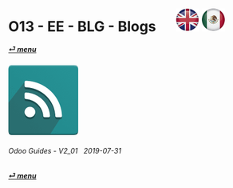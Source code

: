 # O13 - EE - BLG - Blogs &nbsp;&nbsp;&nbsp;&nbsp; [![en-uk](/doc/img/en-uk_flag_button_small.png)](/en-uk/o13/ee/blg/en-uk-o13-ee-blg-blog-guides.md) [ ![es-mx](/doc/img/es-mx_flag_button_small.png)](/es-mx/o13/ee/blg/es-mx-o13-ee-blg-blog-guides.md)
#### [_&#x23CE; menu_](/en-uk/o13/ee/en-uk-o13-ee-guides-menu.md)  
### ![blg](/doc/img/website_blog.png)
	
###### Odoo Guides - V2_01 &nbsp; 2019-07-31  
**[_&#x23CE; menu_](/en-uk/o13/ee/en-uk-o13-ee-guides-menu.md)**  


